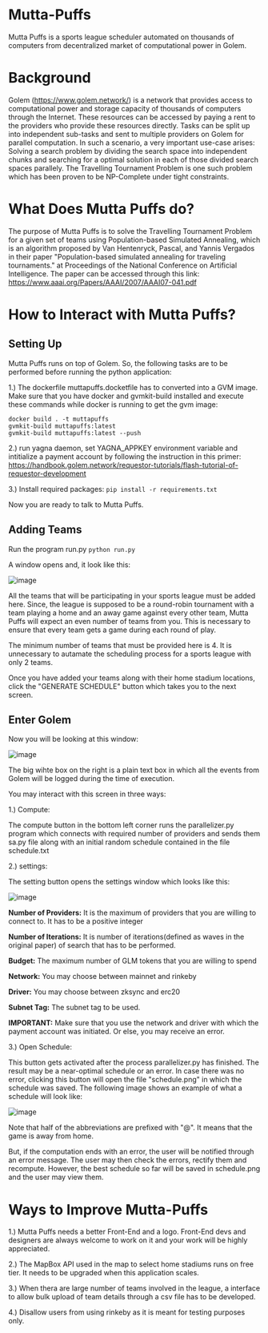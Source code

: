 # Mutta-Puffs
Mutta Puffs is a sports league scheduler automated on thousands of computers from decentralized market of computational power in Golem. 

# Background
Golem (https://www.golem.network/) is a network that provides access to computational power and storage capacity of thousands of computers through the Internet. These resources can be accessed by paying a rent to the providers who provide these resources directly. Tasks can be split up into independent sub-tasks and sent to multiple providers on Golem for parallel computation. In such a scenario, a very important use-case arises: Solving a search problem by dividing the search space into independent chunks and searching for a optimal solution in each of those divided search spaces parallely. The Travelling Tournament Problem is one such problem which has been proven to be NP-Complete under tight constraints. 

# What Does Mutta Puffs do?
The purpose of Mutta Puffs is to solve the Travelling Tournament Problem for a given set of teams using Population-based Simulated Annealing, which is an algorithm proposed by Van Hentenryck, Pascal, and Yannis Vergados in their paper "Population-based simulated annealing for traveling tournaments." at Proceedings of the National Conference on Artificial Intelligence. The paper can be accessed through this link: https://www.aaai.org/Papers/AAAI/2007/AAAI07-041.pdf

# How to Interact with Mutta Puffs?
## Setting Up
Mutta Puffs runs on top of Golem. So, the following tasks are to be performed before running the python application:

1.) The dockerfile muttapuffs.docketfile has to converted into a GVM image. Make sure that you have docker and gvmkit-build installed and execute these commands while docker is running to get the gvm image:

```
docker build . -t muttapuffs
gvmkit-build muttapuffs:latest
gvmkit-build muttapuffs:latest --push
```

2.) run yagna daemon, set YAGNA_APPKEY environment variable and intitialize a payment account by following the instruction in this primer: https://handbook.golem.network/requestor-tutorials/flash-tutorial-of-requestor-development

3.) Install required packages: `pip install -r requirements.txt`

Now you are ready to talk to Mutta Puffs.

## Adding Teams

Run the program run.py
`python run.py`

A window opens and, it look like this:

![image](https://user-images.githubusercontent.com/40036742/120087809-d73e1000-c108-11eb-9201-c7e0dd9528d3.png)

All the teams that will be participating in your sports league must be added here. Since, the league is supposed to be a round-robin tournament with a team playing a home and an away game against every other team, Mutta Puffs will expect an even number of teams from you. This is necessary to ensure that every team gets a game during each round of play.

The minimum number of teams that must be provided here is 4. It is unnecessary to autamate the scheduling process for a sports league with only 2 teams. 

Once you have added your teams along with their home stadium locations, click the "GENERATE SCHEDULE" button which takes you to the next screen.

## Enter Golem

Now you will be looking at this window:

![image](https://user-images.githubusercontent.com/40036742/120087824-0d7b8f80-c109-11eb-825a-e76efa7ba236.png)

The big wihte box on the right is a plain text box in which all the events from Golem will be logged during the time of execution. 

You may interact with this screen in three ways:

1.) Compute:

The compute button in the bottom left corner runs the parallelizer.py program which connects with  required number of providers and sends them sa.py file along with an initial random schedule contained in the file schedule.txt

2.) settings:

The setting button opens the settings window which looks like this:

![image](https://user-images.githubusercontent.com/40036742/120087401-33069a00-c105-11eb-86c6-620729759278.png)

**Number of Providers:** It is the maximum of providers that you are willing to connect to. It has to be a positive integer

**Number of Iterations:** It is number of iterations(defined as waves in the original paper)  of search that has to be performed.

**Budget:** The maximum number of GLM tokens that you are willing to spend

**Network:** You may choose between mainnet and rinkeby

**Driver:** You may choose between zksync and erc20

**Subnet Tag:** The subnet tag to be used. 

**IMPORTANT:** Make sure that you use the network and driver with which the payment account was initiated. Or else, you may receive an error.

3.) Open Schedule:

This button gets activated after the process parallelizer.py has finished. The result may be a near-optimal schedule or an error. In case there was no error, clicking this button will open the file "schedule.png" in which the schedule was saved. The following image shows an example of what a schedule will look like:

![image](https://user-images.githubusercontent.com/40036742/120087536-8af1d080-c106-11eb-8664-89ed932b7e0a.png)

Note that half of the abbreviations are prefixed with "@". It means that the game is away from home. 

But, if the computation ends with an error, the user will be notified through an error message. The user may then check the errors, rectify them and recompute. However, the best schedule so far will be saved in schedule.png and the user may view them. 

# Ways to Improve Mutta-Puffs

1.) Mutta Puffs needs a better Front-End and a logo. Front-End devs and designers are always welcome to work on it and your work will be highly appreciated.

2.) The MapBox API used in the map to select home stadiums runs on free tier. It needs to be upgraded when this application scales.

3.) When thera are large number of teams involved in the league, a interface to allow bulk upload of team details through a csv file has to be developed.

4.) Disallow users from using rinkeby as it is meant for testing purposes only.
